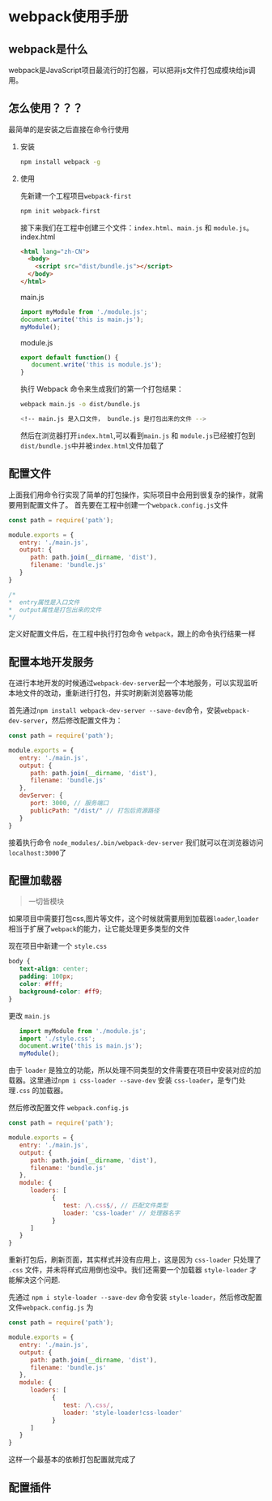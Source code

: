# webpack使用手册

## webpack是什么

webpack是JavaScript项目最流行的打包器，可以把非js文件打包成模块给js调用。

## 怎么使用？？？

最简单的是安装之后直接在命令行使用

1. 安装

   ```bash
   npm install webpack -g
   ```

2. 使用

   先新建一个工程项目`webpack-first`

   ```bash
   npm init webpack-first
   ```

   接下来我们在工程中创建三个文件：`index.html`、`main.js` 和 `module.js`。
   index.html

   ```html
   <html lang="zh-CN">
     <body>
       <script src="dist/bundle.js"></script>
     </body>
   </html>
   ```

   main.js
   
   ```javascript
   import myModule from './module.js';
   document.write('this is main.js');
   myModule();
   ```
   
   module.js
   
   ```javascript
   export default function() {
      document.write('this is module.js');
   }
   ```

   执行 Webpack 命令来生成我们的第一个打包结果：
   
   ```bash
   webpack main.js -o dist/bundle.js

   <!-- main.js 是入口文件， bundle.js 是打包出来的文件 -->
   ```

   然后在浏览器打开`index.html`,可以看到`main.js` 和 `module.js`已经被打包到`dist/bundle.js`中并被`index.html`文件加载了

## 配置文件  

   上面我们用命令行实现了简单的打包操作，实际项目中会用到很复杂的操作，就需要用到配置文件了。
   首先要在工程中创建一个`webpack.config.js`文件
   ```javascript
   const path = require('path');

   module.exports = {
      entry: './main.js',
      output: {
         path: path.join(__dirname, 'dist'),
         filename: 'bundle.js'
      }
   }

   /*
   *  entry属性是入口文件
   *  output属性是打包出来的文件
   */ 
   
   ```
   定义好配置文件后，在工程中执行打包命令 `webpack`，跟上的命令执行结果一样
   
## 配置本地开发服务

   在进行本地开发的时候通过`webpack-dev-server`起一个本地服务，可以实现监听本地文件的改动，重新进行打包，并实时刷新浏览器等功能
   
   首先通过`npm install webpack-dev-server --save-dev`命令，安装`webpack-dev-server`，然后修改配置文件为：
   
   ```javascript
   const path = require('path');

   module.exports = {
      entry: './main.js',
      output: {
         path: path.join(__dirname, 'dist'),
         filename: 'bundle.js'
      },
      devServer: {
         port: 3000, // 服务端口
         publicPath: "/dist/" // 打包后资源路径
      }
   }
   
   ```

   接着执行命令 `node_modules/.bin/webpack-dev-server` 我们就可以在浏览器访问 `localhost:3000`了

## 配置加载器

>  一切皆模块

   如果项目中需要打包css,图片等文件，这个时候就需要用到加载器`loader`,`loader` 相当于扩展了`webpack`的能力，让它能处理更多类型的文件

   现在项目中新建一个 `style.css`

   ```css
   body {
      text-align: center;
      padding: 100px;
      color: #fff;
      background-color: #ff9;
   }
   ```
   
   更改 `main.js`

   ```javascript
      import myModule from './module.js';
      import './style.css';
      document.write('this is main.js');
      myModule();
   ```

   由于 `loader` 是独立的功能，所以处理不同类型的文件需要在项目中安装对应的加载器。这里通过`npm i css-loader --save-dev` 安装 `css-loader`，是专门处理`.css` 的加载器。

   然后修改配置文件 `webpack.config.js`

   ```javascript
   const path = require('path');

   module.exports = {
      entry: './main.js',
      output: {
         path: path.join(__dirname, 'dist'),
         filename: 'bundle.js'
      },
      module: {
         loaders: [
               {
                  test: /\.css$/, // 匹配文件类型
                  loader: 'css-loader' // 处理器名字
               }
         ]
      }
   }
   ```

   重新打包后，刷新页面，其实样式并没有应用上，这是因为 `css-loader` 只处理了 `.css` 文件，并未将样式应用倒也没中。我们还需要一个加载器 `style-loader` 才能解决这个问题.

   先通过 `npm i style-loader --save-dev` 命令安装 `style-loader`，然后修改配置文件`webpack.config.js` 为

   ```javascript
   const path = require('path');

   module.exports = {
      entry: './main.js',
      output: {
         path: path.join(__dirname, 'dist'),
         filename: 'bundle.js'
      },
      module: {
         loaders: [
               {
                  test: /\.css/,
                  loader: 'style-loader!css-loader'
               }
         ]
      }
   }
   ```

   这样一个最基本的依赖打包配置就完成了

## 配置插件